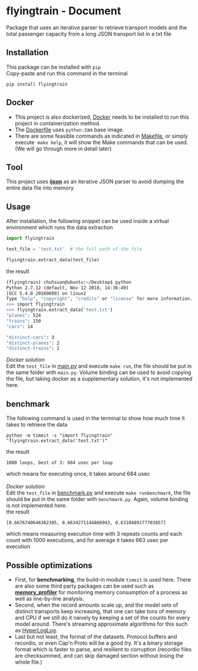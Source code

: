 # flyingtrain - Document

Package that uses an iterative parser to retrieve transport models and the total passenger capacity from a long JSON transport list in a txt file

## Installation
This package can be installed with `pip`<br>
Copy-paste and run this command in the terminal
```
pip install flyingtrain
```

## Docker
* This project is also dockerized, [Docker](https://docs.docker.com/install/) needs to be installed to run this project in containerization method.
* The [Dockerfile](Dockerfile) uses ​`python:2`​​ as base image.
* There are some feasible commands as indicated in ​[Makefile​](Makefile), or simply execute ​ `make help`, it will show the Make commands that can be used. (We will go through more in detail later)

## Tool
This project uses [__ijson__](https://pypi.org/project/ijson/) as an iterative JSON parser to avoid dumping the entire data file into memory

## Usage
After installation, the following snippet can be used inside a virtual environment which runs the data extraction
```py
import flyingtrain

test_file = 'test.txt'  # the full path of the file

flyingtrain.extract_data(test_file)
```
the result
```sh
(flyingtrain) chuhsuan@ubuntu:~/Desktop$ python
Python 2.7.12 (default, Nov 12 2018, 14:36:49)
[GCC 5.4.0 20160609] on linux2
Type "help", "copyright", "credits" or "license" for more information.
>>> import flyingtrain
>>> flyingtrain.extract_data('test.txt')
"planes": 524
"trains": 150
"cars": 14

"distinct-cars": 3
"distinct-planes": 2
"distinct-trains": 1
```
_Docker solution_<br>
Edit the `test_file` in [main.py](main.py#L4) and execute `make run`, the file should be put in the same folder with `main.py`. Volume binding can be used to avoid copying the file, but taking docker as a supplementary solution, it's not implemented here.

## benchmark
The following command is used in the terminal to show how much time it takes to retrieve the data
```
python -m timeit -s "import flyingtrain" "flyingtrain.extract_data('test.txt')"
```
the result
```
1000 loops, best of 3: 684 usec per loop
```
which means for executing once, it takes around 684 usec<br><br>
_Docker solution_<br>
Edit the `test_file` in [benchmark.py](benchmark.py#L4) and execute `make runbenchmark`, the file should be put in the same folder with `benchmark.py`. Again, volume binding is not implemented here.<br>
the result
```
[0.6676740646362305, 0.6634271144866943, 0.6310489177703857]
```
which means measuring execution time with 3 repeats counts and each count with 1000 executions, and for average it takes 663 usec per execution

## Possible optimizations
* First, for __benchmarking__, the build-in module `timeit` is used here. There are also some third party packages can be used such as [__memory_profiler__](https://pypi.org/project/memory_profiler/) for monitoring memory consumption of a process as well as line-by-line analysis.
* Second, when the record amounts scale up, and the model sets of distinct transports keep increasing, that one can take tons of memory and CPU if we still do it naively by keeping a set of the counts for every model around. There's streaming approximate algorithms for this such as [HyperLogLog](https://en.wikipedia.org/wiki/HyperLogLog).
* Last but not least, the format of the datasets. Protocol buffers and recordio, or even Cap'n Proto will be a good try. It's a binary storage format which is faster to parse, and resilient to corruption (recordio files are checksummed, and can skip damaged section without losing the whole file.)
